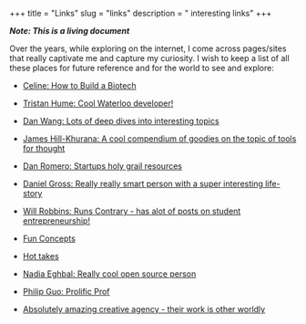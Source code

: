 +++
title = "Links"
slug = "links"
description = " interesting links"
+++

 ***Note: This is a living document***
&nbsp;
&nbsp;
&nbsp;
&nbsp;
&nbsp;
&nbsp;



Over the years, while exploring on the internet, I come across pages/sites that really captivate me and capture my curiosity. I wish to keep a list of all these places for future reference and for the world to see and explore: 

* [Celine: How to Build a Biotech](https://www.celinehh.com/biotech)
&nbsp;

* [Tristan Hume: Cool Waterloo developer!](https://thume.ca/)
&nbsp;

* [Dan Wang: Lots of deep dives into interesting topics](https://danwang.co/)
&nbsp;

* [James Hill-Khurana: A cool compendium of goodies on the topic of tools for thought](https://jameshk.com/)
&nbsp;

* [Dan Romero: Startups holy grail resources](https://danromero.org/canon.html)
&nbsp;

* [Daniel Gross: Really really smart person with a super interesting life-story](https://dcgross.com/)

* [Will Robbins: Runs Contrary - has  alot of posts on student entrepreneurship!](https://willrobbins.org/)
<!-- * [Cool person with cool suggestions] (s) -->

* [Fun Concepts](https://www.notion.so/Books-f95c42ea1c6b4f67a6ad219f327ac402)

* [Hot takes](https://pjrvs.com/articles)

* [Nadia Eghbal: Really cool open source person](https://nadiaeghbal.com/)

* [Philip Guo: Prolific Prof](http://www.pgbovine.net/)

* [Absolutely amazing creative agency - their work is other worldly](https://activetheory.net/work)
